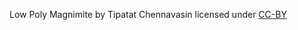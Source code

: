 Low Poly Magnimite
by Tipatat Chennavasin
licensed under [CC-BY](https://creativecommons.org/licenses/by/2.0/)
